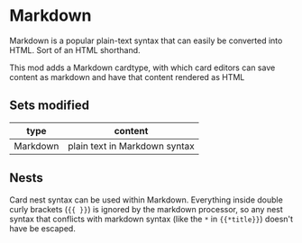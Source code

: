 <!--
# @title README - mod: markdown
-->
# Markdown

Markdown is a popular plain-text syntax that can easily be converted into HTML. 
Sort of an HTML shorthand.

This mod adds a Markdown cardtype, with which card editors can save content as markdown 
and have that content rendered as HTML

## Sets modified

| type | content |
|:----:|:-------:|
| Markdown | plain text in Markdown syntax|

## Nests

Card nest syntax can be used within Markdown. Everything inside double curly brackets
(`{{ }}`) is ignored by the markdown processor, so any nest syntax that conflicts with 
markdown syntax (like the `*` in `{{*title}}`) doesn't have be escaped.
